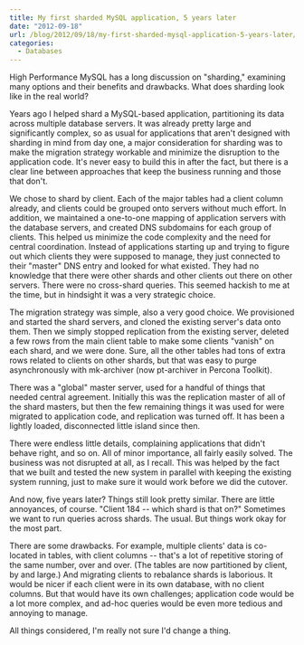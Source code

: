 ```yaml
---
title: My first sharded MySQL application, 5 years later
date: "2012-09-18"
url: /blog/2012/09/18/my-first-sharded-mysql-application-5-years-later/
categories:
  - Databases
---
```

High Performance MySQL has a long discussion on "sharding," examining many options and their benefits and drawbacks. What does sharding look like in the real world?

Years ago I helped shard a MySQL-based application, partitioning its data across multiple database servers. It was already pretty large and significantly complex, so as usual for applications that aren't designed with sharding in mind from day one, a major consideration for sharding was to make the migration strategy workable and minimize the disruption to the application code. It's never easy to build this in after the fact, but there is a clear line between approaches that keep the business running and those that don't.

We chose to shard by client. Each of the major tables had a client column already, and clients could be grouped onto servers without much effort. In addition, we maintained a one-to-one mapping of application servers with the database servers, and created DNS subdomains for each group of clients. This helped us minimize the code complexity and the need for central coordination. Instead of applications starting up and trying to figure out which clients they were supposed to manage, they just connected to their "master" DNS entry and looked for what existed. They had no knowledge that there were other shards and other clients out there on other servers. There were no cross-shard queries. This seemed hackish to me at the time, but in hindsight it was a very strategic choice.

The migration strategy was simple, also a very good choice. We provisioned and started the shard servers, and cloned the existing server's data onto them. Then we simply stopped replication from the existing server, deleted a few rows from the main client table to make some clients "vanish" on each shard, and we were done. Sure, all the other tables had tons of extra rows related to clients on other shards, but that was easy to purge asynchronously with mk-archiver (now pt-archiver in Percona Toolkit).

There was a "global" master server, used for a handful of things that needed central agreement. Initially this was the replication master of all of the shard masters, but then the few remaining things it was used for were migrated to application code, and replication was turned off. It has been a lightly loaded, disconnected little island since then.

There were endless little details, complaining applications that didn't behave right, and so on. All of minor importance, all fairly easily solved. The business was not disrupted at all, as I recall. This was helped by the fact that we built and tested the new system in parallel with keeping the existing system running, just to make sure it would work before we did the cutover.

And now, five years later? Things still look pretty similar. There are little annoyances, of course. "Client 184 -- which shard is that on?" Sometimes we want to run queries across shards. The usual. But things work okay for the most part.

There are some drawbacks. For example, multiple clients' data is co-located in tables, with client columns -- that's a lot of repetitive storing of the same number, over and over. (The tables are now partitioned by client, by and large.) And migrating clients to rebalance shards is laborious. It would be nicer if each client were in its own database, with no client columns. But that would have its own challenges; application code would be a lot more complex, and ad-hoc queries would be even more tedious and annoying to manage.

All things considered, I'm really not sure I'd change a thing.


